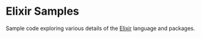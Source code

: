 # Elixir Samples

Sample code exploring various details of the [Elixir](https://elixir-lang.org) language and packages.
